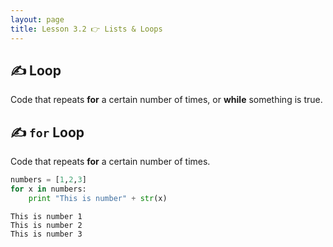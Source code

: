 ```yaml
---
layout: page
title: Lesson 3.2 👉 Lists & Loops
---
```


## ✍ Loop
Code that repeats **for** a certain number of times, or **while** something is true.

## ✍ `for` Loop
Code that repeats **for** a certain number of times.

```python
numbers = [1,2,3]
for x in numbers:
    print "This is number" + str(x)
```
    This is number 1
    This is number 2
    This is number 3
